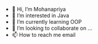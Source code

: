 - 👋 Hi, I’m Mohanapriya
- 👀 I’m interested in Java
- 🌱 I’m currently learning OOP
- 💞️ I’m looking to collaborate on ...
- 📫 How to reach me email

<!---
Anahom/Anahom is a ✨ special ✨ repository because its `README.md` (this file) appears on your GitHub profile.
You can click the Preview link to take a look at your changes.
--->
